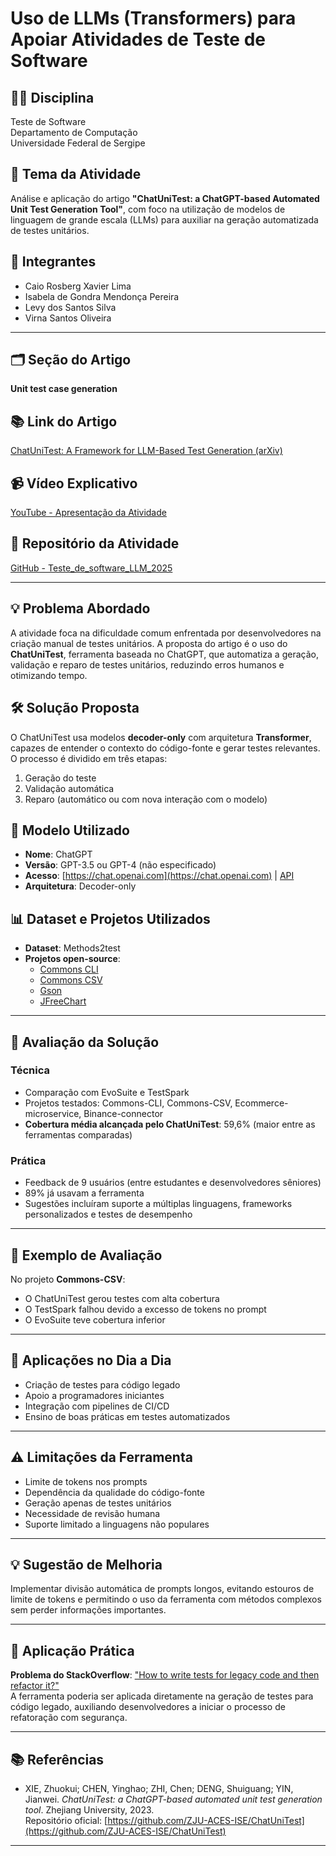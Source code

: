 # Uso de LLMs (Transformers) para Apoiar Atividades de Teste de Software

## 👨‍🏫 Disciplina
Teste de Software  
Departamento de Computação  
Universidade Federal de Sergipe

## 📄 Tema da Atividade
Análise e aplicação do artigo **"ChatUniTest: a ChatGPT-based Automated Unit Test Generation Tool"**, com foco na utilização de modelos de linguagem de grande escala (LLMs) para auxiliar na geração automatizada de testes unitários.

## 👥 Integrantes
- Caio Rosberg Xavier Lima  
- Isabela de Gondra Mendonça Pereira  
- Levy dos Santos Silva  
- Virna Santos Oliveira

---

## 🗂 Seção do Artigo
**Unit test case generation**

## 📚 Link do Artigo
[ChatUniTest: A Framework for LLM-Based Test Generation (arXiv)](https://arxiv.org/abs/2305.04764)

## 📹 Vídeo Explicativo
[YouTube - Apresentação da Atividade](https://www.youtube.com/watch?v=52iYKloZDjg&authuser=2)

## 📁 Repositório da Atividade
[GitHub - Teste_de_software_LLM_2025](https://github.com/virnaoliveira/Teste_de_software_LLM_2025_Caio_Lima_Isabela_Pereira_Levy_Silva_Virna_Oliveira)

---

## 💡 Problema Abordado
A atividade foca na dificuldade comum enfrentada por desenvolvedores na criação manual de testes unitários. A proposta do artigo é o uso do **ChatUniTest**, ferramenta baseada no ChatGPT, que automatiza a geração, validação e reparo de testes unitários, reduzindo erros humanos e otimizando tempo.

## 🛠️ Solução Proposta
O ChatUniTest usa modelos **decoder-only** com arquitetura **Transformer**, capazes de entender o contexto do código-fonte e gerar testes relevantes. O processo é dividido em três etapas:
1. Geração do teste
2. Validação automática
3. Reparo (automático ou com nova interação com o modelo)

## 🤖 Modelo Utilizado
- **Nome**: ChatGPT
- **Versão**: GPT-3.5 ou GPT-4 (não especificado)
- **Acesso**: [https://chat.openai.com](https://chat.openai.com) | [API](https://platform.openai.com)
- **Arquitetura**: Decoder-only

## 📊 Dataset e Projetos Utilizados
- **Dataset**: Methods2test
- **Projetos open-source**:
  - [Commons CLI](https://github.com/apache/commons-cli)
  - [Commons CSV](https://github.com/apache/commons-csv)
  - [Gson](https://github.com/google/gson)
  - [JFreeChart](https://github.com/jfree/jfreechart)

---

## 🧪 Avaliação da Solução

### Técnica
- Comparação com EvoSuite e TestSpark
- Projetos testados: Commons-CLI, Commons-CSV, Ecommerce-microservice, Binance-connector
- **Cobertura média alcançada pelo ChatUniTest**: 59,6% (maior entre as ferramentas comparadas)

### Prática
- Feedback de 9 usuários (entre estudantes e desenvolvedores sêniores)
- 89% já usavam a ferramenta
- Sugestões incluíram suporte a múltiplas linguagens, frameworks personalizados e testes de desempenho

---

## 🧷 Exemplo de Avaliação
No projeto **Commons-CSV**:
- O ChatUniTest gerou testes com alta cobertura
- O TestSpark falhou devido a excesso de tokens no prompt
- O EvoSuite teve cobertura inferior

---

## 🚀 Aplicações no Dia a Dia
- Criação de testes para código legado
- Apoio a programadores iniciantes
- Integração com pipelines de CI/CD
- Ensino de boas práticas em testes automatizados

---

## ⚠️ Limitações da Ferramenta
- Limite de tokens nos prompts
- Dependência da qualidade do código-fonte
- Geração apenas de testes unitários
- Necessidade de revisão humana
- Suporte limitado a linguagens não populares

---

## 💡 Sugestão de Melhoria
Implementar divisão automática de prompts longos, evitando estouros de limite de tokens e permitindo o uso da ferramenta com métodos complexos sem perder informações importantes.

---

## 📌 Aplicação Prática
**Problema do StackOverflow**: ["How to write tests for legacy code and then refactor it?"](https://stackoverflow.com/questions/31276462/how-to-write-tests-for-legacy-code-and-then-refactor-it)  
A ferramenta poderia ser aplicada diretamente na geração de testes para código legado, auxiliando desenvolvedores a iniciar o processo de refatoração com segurança.

---

## 📚 Referências
- XIE, Zhuokui; CHEN, Yinghao; ZHI, Chen; DENG, Shuiguang; YIN, Jianwei. *ChatUniTest: a ChatGPT-based automated unit test generation tool*. Zhejiang University, 2023.  
  Repositório oficial: [https://github.com/ZJU-ACES-ISE/ChatUniTest](https://github.com/ZJU-ACES-ISE/ChatUniTest)

---

